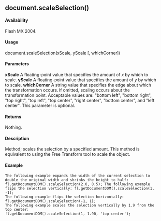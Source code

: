 ## document.scaleSelection()

#### Availability

Flash MX 2004.

#### Usage

document.scaleSelection(xScale, yScale \[, whichCorner\])

#### Parameters

**xScale** A floating-point value that specifies the amount of *x* by which to scale.
**yScale** A floating-point value that specifies the amount of *y* by which to scale.
**whichCorner** A string value that specifies the edge about which the transformation occurs. If omitted, scaling occurs about the transformation point. Acceptable values are: "bottom left", "bottom right", "top right", "top left", "top center", "right center", "bottom center", and "left center". This parameter is optional.

#### Returns

Nothing.

#### Description

Method; scales the selection by a specified amount. This method is equivalent to using the Free Transform tool to scale the object.

#### Example

```
The following example expands the width of the current selection to double the original width and shrinks the height to half:
fl.getDocumentDOM().scaleSelection(2.0, 0.5); The following example flips the selection vertically: fl.getDocumentDOM().scaleSelection(1, -1);
The following example flips the selection horizontally:
fl.getDocumentDOM().scaleSelection(-1, 1);
The following example scales the selection vertically by 1.9 from the top center:
fl.getDocumentDOM().scaleSelection(1, 1.90, 'top center');

```